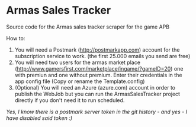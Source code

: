 # Armas Sales Tracker
Source code for the Armas sales tracker scraper for the game APB


How to:  


1. You will need a Postmark (http://postmarkapp.com) account for the subscription service to work. (the first 25.000 emails you send are free)  
2. You will need two users for the armas market place (http://www.gamersfirst.com/marketplace/ingame/?gameID=20) one with premiun and one without premium. Enter their credentials in the app config file (Copy or rename the Template.config)  
3. (Optional) You will need an Azure (azure.com) account in order to publish the WebJob but you can run the ArmasSalesTracker project directly if you don't need it to run scheduled.  


*Yes, I know there is a postmark server token in the git history - and yes - I have disabled said token :)*
